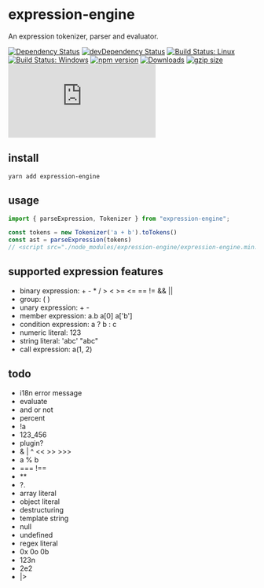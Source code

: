# expression-engine

An expression tokenizer, parser and evaluator.

[![Dependency Status](https://david-dm.org/plantain-00/expression-engine.svg)](https://david-dm.org/plantain-00/expression-engine)
[![devDependency Status](https://david-dm.org/plantain-00/expression-engine/dev-status.svg)](https://david-dm.org/plantain-00/expression-engine#info=devDependencies)
[![Build Status: Linux](https://travis-ci.org/plantain-00/expression-engine.svg?branch=master)](https://travis-ci.org/plantain-00/expression-engine)
[![Build Status: Windows](https://ci.appveyor.com/api/projects/status/github/plantain-00/expression-engine?branch=master&svg=true)](https://ci.appveyor.com/project/plantain-00/expression-engine/branch/master)
[![npm version](https://badge.fury.io/js/expression-engine.svg)](https://badge.fury.io/js/expression-engine)
[![Downloads](https://img.shields.io/npm/dm/expression-engine.svg)](https://www.npmjs.com/package/expression-engine)
[![gzip size](https://img.badgesize.io/https://unpkg.com/expression-engine?compression=gzip)](https://unpkg.com/expression-engine)
[![type-coverage](https://img.shields.io/badge/dynamic/json.svg?label=type-coverage&prefix=%E2%89%A5&suffix=%&query=$.typeCoverage.atLeast&uri=https%3A%2F%2Fraw.githubusercontent.com%2Fplantain-00%2Fexpression-engine%2Fmaster%2Fpackage.json)](https://github.com/plantain-00/expression-engine)

## install

`yarn add expression-engine`

## usage

```ts
import { parseExpression, Tokenizer } from "expression-engine";

const tokens = new Tokenizer('a + b').toTokens()
const ast = parseExpression(tokens)
// <script src="./node_modules/expression-engine/expression-engine.min.js"></script>
```

## supported expression features

+ binary expression: + - * / > < >= <= == != && ||
+ group: ( )
+ unary expression: + -
+ member expression: a.b a[0] a['b']
+ condition expression: a ? b : c
+ numeric literal: 123
+ string literal: 'abc' "abc"
+ call expression: a(1, 2)

## todo

+ i18n error message
+ evaluate
+ and or not
+ percent
+ !a
+ 123_456
+ plugin?
+ & | ^ << >> >>>
+ a % b
+ === !==
+ **
+ ?.
+ array literal
+ object literal
+ destructuring
+ template string
+ null
+ undefined
+ regex literal
+ 0x 0o 0b
+ 123n
+ 2e2
+ |>
